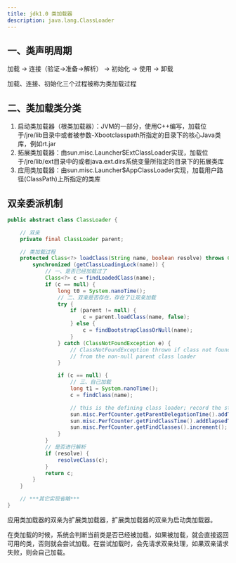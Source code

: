```yaml
---
title: jdk1.0 类加载器
description: java.lang.ClassLoader
---
```

## 一、类声明周期

加载 -> 连接（验证->准备->解析） -> 初始化 -> 使用 -> 卸载

加载、连接、初始化三个过程被称为类加载过程

## 二、类加载类分类

1. 启动类加载器（根类加载器）：JVM的一部分，使用C++编写，加载位于/jre/lib目录中或者被参数-Xbootclasspath所指定的目录下的核心Java类库，例如rt.jar
2. 拓展类加载器：由sun.misc.Launcher$ExtClassLoader实现，加载位于/jre/lib/ext目录中的或者java.ext.dirs系统变量所指定的目录下的拓展类库
3. 应用类加载器：由sun.misc.Launcher$AppClassLoader实现，加载用户路径(ClassPath)上所指定的类库

## 双亲委派机制

```java
public abstract class ClassLoader {

    // 双亲
    private final ClassLoader parent;

    // 类加载过程
    protected Class<?> loadClass(String name, boolean resolve) throws ClassNotFoundException {
        synchronized (getClassLoadingLock(name)) {
            // 一、是否已经加载过了
            Class<?> c = findLoadedClass(name);
            if (c == null) {
                long t0 = System.nanoTime();
                // 二、双亲是否存在，存在了让双亲加载
                try {
                    if (parent != null) {
                        c = parent.loadClass(name, false);
                    } else {
                        c = findBootstrapClassOrNull(name);
                    }
                } catch (ClassNotFoundException e) {
                    // ClassNotFoundException thrown if class not found
                    // from the non-null parent class loader
                }

                if (c == null) {
                    // 三、自己加载
                    long t1 = System.nanoTime();
                    c = findClass(name);

                    // this is the defining class loader; record the stats
                    sun.misc.PerfCounter.getParentDelegationTime().addTime(t1 - t0);
                    sun.misc.PerfCounter.getFindClassTime().addElapsedTimeFrom(t1);
                    sun.misc.PerfCounter.getFindClasses().increment();
                }
            }
            // 是否进行解析
            if (resolve) {
                resolveClass(c);
            }
            return c;
        }
    }

    // ***其它实现省略***
}
```

应用类加载器的双亲为扩展类加载器，扩展类加载器的双亲为启动类加载器。

在类加载的时候，系统会判断当前类是否已经被加载，如果被加载，就会直接返回可用的类，否则就会尝试加载。在尝试加载时，会先请求双亲处理，如果双亲请求失败，则会自己加载。
